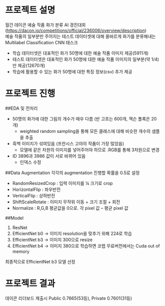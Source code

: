 프로젝트 설명
=============

월간 데이콘 예술 작품 화가 분류 AI 경진대회   
    (https://dacon.io/competitions/official/236006/overview/description)   
예술 작품의 일부분만 주어지는 테스트 데이터셋에 대해 올바르게 화가를 분류해내는 Multilabel Classification CNN 태스크

* 학습 데이터셋은 대표적인 화가 50명에 대한 예술 작품 이미지 제공(5911개)
* 테스트 데이터셋은 대표적인 화가 50명에 대한 예술 작품 이미지의 일부분(약 1/4)만 제공(12670개)
* 학습에 활용할 수 있는 화가 50명에 대한 특징 정보(csv) 추가 제공

           


프로젝트 진행
=============

##EDA 및 전처리
* 50명의 화가에 대한 그림의 개수가 매우 다름 (반 고흐는 600개, 잭슨 폴록은 20개)
  * weighted random sampling을 통해 모든 클래스에 대해 비슷한 개수의 샘플을 추출
* 흑백 이미지가 섞여있음 (프란시스 고야의 작품이 가장 많았음)
  * 모델에 같은 차원의 이미지를 넣어주어야 하므로 .RGB를 통해 3차원으로 변경
* ID 3896과 3986 값이 서로 바뀌어 있음
  * 인덱스 수정

##Data Augmentation
각각의 augmentation 진행할 확률을 0.5로 설정
* RandomResizedCrop : 입력 이미지를 ¼ 크기로 crop
* HorizontalFlip : 좌우반전
* VerticalFlip : 상하반전
* ShiftScaleRotate : 이미지 무작위 이동 + 크기 조절 + 회전
* Normalize : R,G,B 평균값을 0으로. 각 pixel 값 – 평균 pixel 값

##Model
1. ResNet
2. EfficientNet b0 -> 이미지 resolution을 맞추기 위해 224로 학습
3. EfficientNet b3 -> 이미지 300으로 resize
4. EfficientNet b4 -> 이미지 380으로 학습하면 코랩 무료버전에서는 Cuda out of memory

최종적으로 EfficientNet b3 모델 선정




프로젝트 결과
=============

데이콘 리더보드 제출시 Public 0.7665(53등), Private 0.7601(31등)
